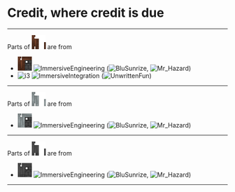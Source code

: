 # Credit, where credit is due
---

Parts of ![i1](/src/main/resources/assets/immersiveposts/textures/blocks/posts/post_wood.png) are from
- ![i2](https://raw.githubusercontent.com/BluSunrize/ImmersiveEngineering/master/src/main/resources/assets/immersiveengineering/textures/blocks/wooden_device_post.png) 
![ImmersiveEngineering](https://github.com/BluSunrize/ImmersiveEngineering) (![BluSunrize](https://github.com/BluSunrize), ![Mr_Hazard](https://minecraft.curseforge.com/members/Mr_Hazard))
- ![i3](https://raw.githubusercontent.com/UnwrittenFun/ImmersiveIntegration/0.6.x/src/main/resources/assets/immersiveintegration/textures/blocks/extendablePost.png) ![ImmersiveIntegration](https://github.com/UnwrittenFun/ImmersiveIntegration) (![UnwrittenFun](https://github.com/UnwrittenFun))

---

Parts of ![i4](/src/main/resources/assets/immersiveposts/textures/blocks/posts/post_aluminium.png) are from

- ![i5](https://raw.githubusercontent.com/BluSunrize/ImmersiveEngineering/master/src/main/resources/assets/immersiveengineering/textures/blocks/metal_decoration2_aluminum_post.png) 
![ImmersiveEngineering](https://github.com/BluSunrize/ImmersiveEngineering) (![BluSunrize](https://github.com/BluSunrize), ![Mr_Hazard](https://minecraft.curseforge.com/members/Mr_Hazard))

---

Parts of ![i6](/src/main/resources/assets/immersiveposts/textures/blocks/posts/post_steel.png) are from

- ![i7](https://raw.githubusercontent.com/BluSunrize/ImmersiveEngineering/master/src/main/resources/assets/immersiveengineering/textures/blocks/metal_decoration2_steel_post.png) 
![ImmersiveEngineering](https://github.com/BluSunrize/ImmersiveEngineering) (![BluSunrize](https://github.com/BluSunrize), ![Mr_Hazard](https://minecraft.curseforge.com/members/Mr_Hazard))

---
